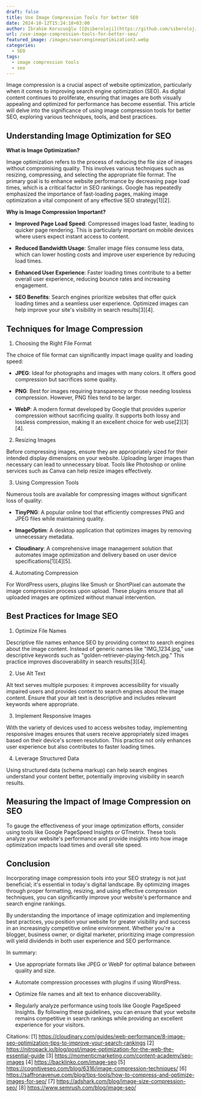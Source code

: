 ```yaml
---
draft: false
title: Use Image Compression Tools for better SEO
date: 2024-10-12T15:24:18+03:00
author: İbrahim Korucuoğlu ([@siberoloji](https://github.com/siberoloji))
url: /use-image-compression-tools-for-better-seo/
featured_image: /images/searcengineoptimization3.webp
categories:
  - SEO
tags:
  - image compression tools
  - seo
---
```

Image compression is a crucial aspect of website optimization, particularly when it comes to improving search engine optimization (SEO). As digital content continues to proliferate, ensuring that images are both visually appealing and optimized for performance has become essential. This article will delve into the significance of using image compression tools for better SEO, exploring various techniques, tools, and best practices.

## Understanding Image Optimization for SEO

**What is Image Optimization?**

Image optimization refers to the process of reducing the file size of images without compromising quality. This involves various techniques such as resizing, compressing, and selecting the appropriate file format. The primary goal is to enhance website performance by decreasing page load times, which is a critical factor in SEO rankings. Google has repeatedly emphasized the importance of fast-loading pages, making image optimization a vital component of any effective SEO strategy[1][2].

**Why is Image Compression Important?**
* **Improved Page Load Speed**: Compressed images load faster, leading to quicker page rendering. This is particularly important on mobile devices where users expect instant access to content.

* **Reduced Bandwidth Usage**: Smaller image files consume less data, which can lower hosting costs and improve user experience by reducing load times.

* **Enhanced User Experience**: Faster loading times contribute to a better overall user experience, reducing bounce rates and increasing engagement.

* **SEO Benefits**: Search engines prioritize websites that offer quick loading times and a seamless user experience. Optimized images can help improve your site's visibility in search results[3][4].
## Techniques for Image Compression

1. Choosing the Right File Format

The choice of file format can significantly impact image quality and loading speed:
* **JPEG**: Ideal for photographs and images with many colors. It offers good compression but sacrifices some quality.

* **PNG**: Best for images requiring transparency or those needing lossless compression. However, PNG files tend to be larger.

* **WebP**: A modern format developed by Google that provides superior compression without sacrificing quality. It supports both lossy and lossless compression, making it an excellent choice for web use[2][3][4].
2. Resizing Images

Before compressing images, ensure they are appropriately sized for their intended display dimensions on your website. Uploading larger images than necessary can lead to unnecessary bloat. Tools like Photoshop or online services such as Canva can help resize images effectively.

3. Using Compression Tools

Numerous tools are available for compressing images without significant loss of quality:
* **TinyPNG**: A popular online tool that efficiently compresses PNG and JPEG files while maintaining quality.

* **ImageOptim**: A desktop application that optimizes images by removing unnecessary metadata.

* **Cloudinary**: A comprehensive image management solution that automates image optimization and delivery based on user device specifications[1][4][5].
4. Automating Compression

For WordPress users, plugins like Smush or ShortPixel can automate the image compression process upon upload. These plugins ensure that all uploaded images are optimized without manual intervention.

## Best Practices for Image SEO

1. Optimize File Names

Descriptive file names enhance SEO by providing context to search engines about the image content. Instead of generic names like "IMG_1234.jpg," use descriptive keywords such as "golden-retriever-playing-fetch.jpg." This practice improves discoverability in search results[3][4].

2. Use Alt Text

Alt text serves multiple purposes: it improves accessibility for visually impaired users and provides context to search engines about the image content. Ensure that your alt text is descriptive and includes relevant keywords where appropriate.

3. Implement Responsive Images

With the variety of devices used to access websites today, implementing responsive images ensures that users receive appropriately sized images based on their device's screen resolution. This practice not only enhances user experience but also contributes to faster loading times.

4. Leverage Structured Data

Using structured data (schema markup) can help search engines understand your content better, potentially improving visibility in search results.

## Measuring the Impact of Image Compression on SEO

To gauge the effectiveness of your image optimization efforts, consider using tools like Google PageSpeed Insights or GTmetrix. These tools analyze your website's performance and provide insights into how image optimization impacts load times and overall site speed.

## Conclusion

Incorporating image compression tools into your SEO strategy is not just beneficial; it's essential in today's digital landscape. By optimizing images through proper formatting, resizing, and using effective compression techniques, you can significantly improve your website's performance and search engine rankings.

By understanding the importance of image optimization and implementing best practices, you position your website for greater visibility and success in an increasingly competitive online environment. Whether you're a blogger, business owner, or digital marketer, prioritizing image compression will yield dividends in both user experience and SEO performance.

In summary:
* Use appropriate formats like JPEG or WebP for optimal balance between quality and size.

* Automate compression processes with plugins if using WordPress.

* Optimize file names and alt text to enhance discoverability.

* Regularly analyze performance using tools like Google PageSpeed Insights.
By following these guidelines, you can ensure that your website remains competitive in search rankings while providing an excellent experience for your visitors.

Citations: [1] https://cloudinary.com/guides/web-performance/8-image-seo-optimization-tips-to-improve-your-search-rankings [2] https://nitropack.io/blog/post/image-optimization-for-the-web-the-essential-guide [3] https://momenticmarketing.com/content-academy/seo-images [4] https://backlinko.com/image-seo [5] https://cognitiveseo.com/blog/6316/image-compression-techniques/ [6] https://saffronavenue.com/blog/tips-tools/how-to-compress-and-optimize-images-for-seo/ [7] https://adshark.com/blog/image-size-compression-seo/ [8] https://www.semrush.com/blog/image-seo/
